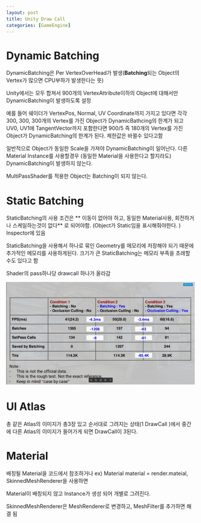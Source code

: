 ```yaml
---
layout: post
title: Unity Draw Call
categories: [GameEngine]
---
```



# Dynamic Batching

DynamicBatching은 Per VertexOverHead가 발생(**Batching**되는 Object의 Vertex가 많으면 CPU부하가 발생한다는 뜻)

Unity에서는 모두 합쳐서 900개의 VertexAttribute이하의 Object에 대해서만 DynamicBatching이 발생하도록 설정

예를 들어 쉐이더가 VertexPos, Normal, UV Coordinate까지 가지고 있다면 각각 300, 300, 300개의 Vertex를 가진 Object가 DynamicBathcing의 한계가 되고 UV0, UV1에 TangentVector까지 포함한다면 900/5 즉 180개의 Vertex를 가진 Object가 DynamicBatching의 한계가 된다. 제한값은 바뀔수 있다고함

일반적으로 Object가 동일한 Scale을 가져야 DynamicBatching이 일어난다. 다른 Material Instance를 사용할경우 (동일한 Material을 사용한다고 할지라도) DynamicBatching이 발생하지 않는다.

MultiPassShader를 적용한 Object는 Batching이 되지 않는다.


# Static Batching

StaticBatching의 사용 조건은 ** 이동이 없어야 하고, 동일한 Material사용, 회전하거나 스케일하는것이 없다** 로 되어야함. (Object가 Static임을 표시해줘야한다. ) Inspector에 있음

StaticBatching을 사용해서 하나로 묶인 Geometry를 메모리에 저장해야 되기 때문에 추가적인 메모리를 사용하게된다. 크기가 큰 StaticBatching는 메모리 부족을 초래할수도 있다고 함

Shader의 pass하나당 drawcall 하나가 올라감

![](/assets/images/2019-09-03-UnityDrawCall/2019-09-03-14-42-35.png)

# UI Atlas

총 같은 Atlas의 이미지가 총3장 있고 순서대로 그려지는 상태(1 DrawCall )에서 중간에 다른 Atlas의 이미지가 들어가게 되면 DrawCall이 3된다.

# Material

배칭될 Material을 코드에서 참조하거나 ex) Material material = render.mateial,  SkinnedMeshRenderer을 사용하면

Material이 배칭되지 않고 Instance가 생성 되어 개별로 그려진다.

SkinnedMeshRenderer은 MeshRenderer로 변경하고, MeshFilter를 추가하면 해결 됨